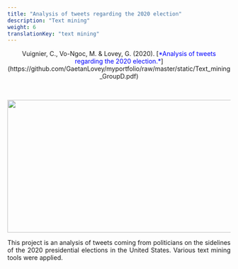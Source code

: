 ```yaml
---
title: "Analysis of tweets regarding the 2020 election"
description: "Text mining"
weight: 6
translationKey: "text mining"
---
```



<center> Vuignier, C., Vo-Ngoc, M. & Lovey, G. (2020). [<span style="color:blue">*Analysis of tweets regarding the 2020 election.*</span>](https://github.com/GaetanLovey/myportfolio/raw/master/static/Text_mining_GroupD.pdf)</p></center> 
<p>&nbsp; </p>


<p align="center">
  <img src="/tweets.png" width="700" height="300"/>
</p>


<p style="text-align:justify;">This project is an analysis of tweets coming from politicians on the sidelines of the 2020 presidential elections in the United States. Various text mining tools were applied. </p>  
